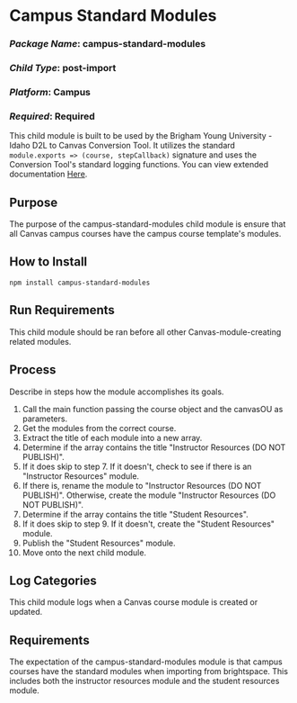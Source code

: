 # Campus Standard Modules
### *Package Name*: campus-standard-modules
### *Child Type*: post-import
### *Platform*: Campus
### *Required*: Required

This child module is built to be used by the Brigham Young University - Idaho D2L to Canvas Conversion Tool. It utilizes the standard `module.exports => (course, stepCallback)` signature and uses the Conversion Tool's standard logging functions. You can view extended documentation [Here](https://github.com/byuitechops/d2l-to-canvas-conversion-tool/tree/master/documentation).

## Purpose

The purpose of the campus-standard-modules child module is ensure that all Canvas campus courses have the campus course template's modules.

## How to Install

```
npm install campus-standard-modules
```

## Run Requirements

This child module should be ran before all other Canvas-module-creating related modules.

## Process

Describe in steps how the module accomplishes its goals.

1. Call the main function passing the course object and the canvasOU as parameters.
2. Get the modules from the correct course.
3. Extract the title of each module into a new array.
4. Determine if the array contains the title "Instructor Resources (DO NOT PUBLISH)".
5. If it does skip to step 7. If it doesn't, check to see if there is an "Instructor Resources" module.
6. If there is, rename the module to "Instructor Resources (DO NOT PUBLISH)". Otherwise, create the module "Instructor Resources (DO NOT PUBLISH)".
7. Determine if the array contains the title "Student Resources".
8. If it does skip to step 9. If it doesn't, create the "Student Resources" module.
9. Publish the "Student Resources" module.
10. Move onto the next child module.


## Log Categories

This child module logs when a Canvas course module is created or updated.



## Requirements

The expectation of the campus-standard-modules module is that campus courses have the standard modules when importing from brightspace. This includes both the instructor resources module and the student resources module.